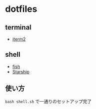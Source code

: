 # dotfiles

## terminal

- [iterm2](https://iterm2.com/)

## shell

- [fish](https://fishshell.com/)
- [Starship](https://starship.rs/ja-JP/)

## 使い方
 `bash shell.sh` で一通りのセットアップ完了
